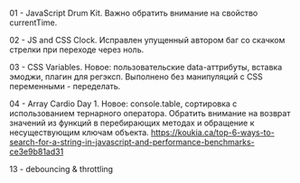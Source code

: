 01 - JavaScript Drum Kit. Важно обратить внимание на свойство currentTime.

02 - JS and CSS Clock. Исправлен упущенный автором баг со скачком стрелки при переходе через ноль.

03 - CSS Variables. Новое: пользовательские data-аттрибуты, вставка эмоджи, плагин для регэксп. Выполнено без манипуляций с CSS переменными - переделать.

04 - Array Cardio Day 1. Новое: console.table, сортировка с использованием тернарного оператора. Обратить внимание на возврат значений из функций в перебирающих методах и обращение к несуществующим ключам объекта.
https://koukia.ca/top-6-ways-to-search-for-a-string-in-javascript-and-performance-benchmarks-ce3e9b81ad31

13 - debouncing & throttling